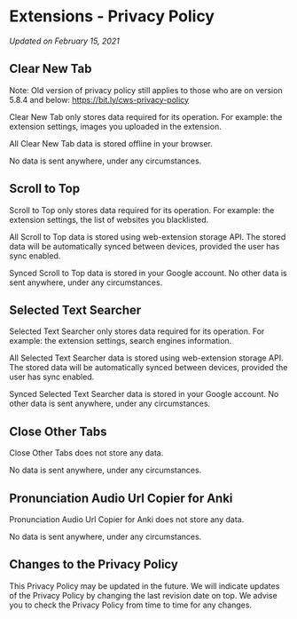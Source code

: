 # Extensions - Privacy Policy

*Updated on February 15, 2021*

## Clear New Tab

Note: Old version of privacy policy still applies to those who are on version 5.8.4 and below: https://bit.ly/cws-privacy-policy

Clear New Tab only stores data required for its operation. For example: the extension settings, images you uploaded in the extension.

All Clear New Tab data is stored offline in your browser.

No data is sent anywhere, under any circumstances.

## Scroll to Top

Scroll to Top only stores data required for its operation. For example: the extension settings, the list of websites you blacklisted.

All Scroll to Top data is stored using web-extension storage API. The stored data will be automatically synced between devices, provided the user has sync enabled.

Synced Scroll to Top data is stored in your Google account. No other data is sent anywhere, under any circumstances.

## Selected Text Searcher

Selected Text Searcher only stores data required for its operation. For example: the extension settings, search engines information.

All Selected Text Searcher data is stored using web-extension storage API. The stored data will be automatically synced between devices, provided the user has sync enabled.

Synced Selected Text Searcher data is stored in your Google account. No other data is sent anywhere, under any circumstances.

## Close Other Tabs

Close Other Tabs does not store any data.

No data is sent anywhere, under any circumstances.

## Pronunciation Audio Url Copier for Anki

Pronunciation Audio Url Copier for Anki does not store any data.

No data is sent anywhere, under any circumstances.

## Changes to the Privacy Policy
This Privacy Policy may be updated in the future. We will indicate updates of the Privacy Policy by changing the last revision date on top. We advise you to check the Privacy Policy from time to time for any changes.
